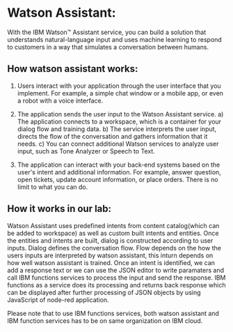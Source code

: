 # Watson Assistant:
With the IBM Watson™ Assistant service, you can build a solution that understands natural-language input and uses machine learning to respond to customers in a way that simulates a conversation between humans.

## How watson assistant works:
1) Users interact with your application through the user interface that you implement. For example, a simple chat window or a mobile app, or even a robot with a voice interface.

2) The application sends the user input to the Watson Assistant service.
	a) The application connects to a workspace, which is a container for your dialog flow and training data.
	b) The service interprets the user input, directs the flow of the conversation and gathers information that it needs.
	c) You can connect additional Watson services to analyze user input, such as Tone Analyzer or Speech to Text.

3) The application can interact with your back-end systems based on the user's intent and additional information. For example, answer question, open tickets, update account information, or place orders. There is no limit to what you can do.

## How it works in our lab:

Watson Assistant uses predefined intents from content catalog(which can be added to workspace) as well as custom built intents and entities. Once the entities and intents are built, dialog is constructed according to user inputs. Dialog defines the conversation flow. Flow depends on the how the users inputs are interpreted by watson assistant, this inturn depends on how well watson assistant is trained. Once an intent is identified, we can add a response text or we can use the JSON editor to write paramaters and call IBM functions services to process the input and send the response.
IBM functions as a service does its processing and returns back response which can be displayed after further processing of JSON objects by using JavaScript of node-red application.

Please note that to use IBM functions services, both watson assistant and IBM function services has to be on same organization on IBM cloud.

